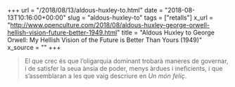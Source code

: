 +++
url = "/2018/08/13/aldous-huxley-to.html"
date = "2018-08-13T10:16:00+00:00"
slug = "aldous-huxley-to"
tags = ["retalls"]
x_url = "http://www.openculture.com/2018/08/aldous-huxley-george-orwell-hellish-vision-future-better-1949.html"
title = "Aldous Huxley to George Orwell: My Hellish Vision of the Future is Better Than Yours (1949)"
x_source = ""
+++


> El que crec és que l’oligarquia dominant trobarà maneres de governar, i de satisfer la seua ànsia de poder, menys àrdues i ineficients, i que s’assemblaran a les que vaig descriure en *Un món feliç*.

